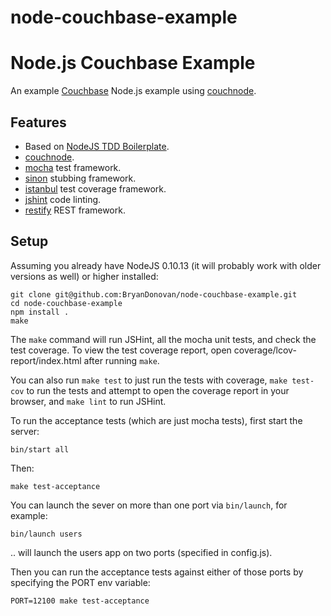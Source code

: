 node-couchbase-example
======================

# Node.js Couchbase Example 

An example [Couchbase](http://couchbase.com/) Node.js example using [couchnode](https://github.com/couchbase/couchnode).

## Features

* Based on [NodeJS TDD Boilerplate](https://github.com/BryanDonovan/nodejs-tdd-boilerplate).
* [couchnode](https://github.com/couchbase/couchnode).
* [mocha](https://github.com/visionmedia/mocha) test framework.
* [sinon](http://sinonjs.org) stubbing framework.
* [istanbul](https://github.com/yahoo/istanbul) test coverage framework.
* [jshint](http://jshint.com/) code linting.
* [restify](http://mcavage.github.com/node-restify/) REST framework.

## Setup

Assuming you already have NodeJS 0.10.13 (it will probably work with older
    versions as well) or higher installed:

    git clone git@github.com:BryanDonovan/node-couchbase-example.git
    cd node-couchbase-example
    npm install .
    make

The `make` command will run JSHint, all the mocha unit tests, and check the test coverage.  To view the test coverage report, open coverage/lcov-report/index.html after running `make`.

You can also run `make test` to just run the tests with coverage, `make test-cov` to run the tests and attempt to open the coverage report in your browser, and `make lint` to run JSHint.

To run the acceptance tests (which are just mocha tests), first start the server:

    bin/start all

Then:

    make test-acceptance

You can launch the sever on more than one port via `bin/launch`, for example:

    bin/launch users

.. will launch the users app on two ports (specified in config.js).

Then you can run the acceptance tests against either of those ports by specifying the PORT env variable:

    PORT=12100 make test-acceptance
